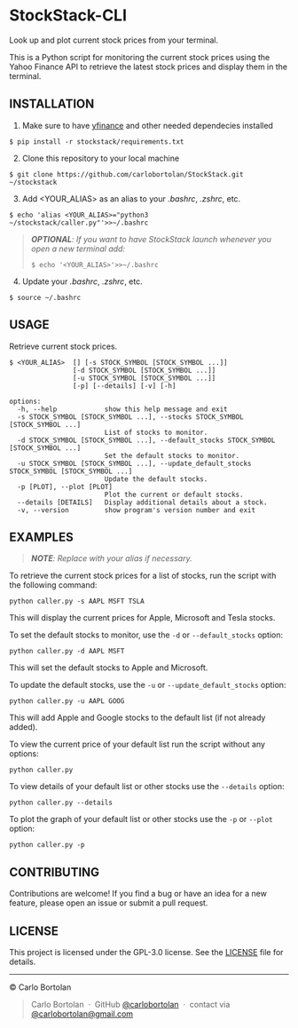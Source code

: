 # StockStack-CLI

Look up and plot current stock prices from your terminal.

This is a Python script for monitoring the current stock prices using the Yahoo Finance API to retrieve the latest
stock prices and display them in the terminal.

## INSTALLATION

1. Make sure to have [yfinance](https://pypi.org/project/yfinance/) and other needed dependecies installed

```
$ pip install -r stockstack/requirements.txt
```

2. Clone this repository to your local machine

```
$ git clone https://github.com/carlobortolan/StockStack.git ~/stockstack
```

3. Add <YOUR_ALIAS> as an alias to your _.bashrc_, _.zshrc_, etc.

```
$ echo 'alias <YOUR_ALIAS>="python3 ~/stockstack/caller.py"'>>~/.bashrc
```

> _**OPTIONAL**: If you want to have StockStack launch whenever you open a new terminal add:_
> ```
> $ echo '<YOUR_ALIAS>'>>~/.bashrc
> ```

4. Update your _.bashrc_, _.zshrc_, etc.

```
$ source ~/.bashrc
```

## USAGE

Retrieve current stock prices.

```
$ <YOUR_ALIAS>  [] [-s STOCK_SYMBOL [STOCK_SYMBOL ...]]
                [-d STOCK_SYMBOL [STOCK_SYMBOL ...]]
                [-u STOCK_SYMBOL [STOCK_SYMBOL ...]] 
                [-p] [--details] [-v] [-h]
```

```
options:
  -h, --help            show this help message and exit
  -s STOCK_SYMBOL [STOCK_SYMBOL ...], --stocks STOCK_SYMBOL [STOCK_SYMBOL ...]
                        List of stocks to monitor.
  -d STOCK_SYMBOL [STOCK_SYMBOL ...], --default_stocks STOCK_SYMBOL [STOCK_SYMBOL ...]
                        Set the default stocks to monitor.
  -u STOCK_SYMBOL [STOCK_SYMBOL ...], --update_default_stocks STOCK_SYMBOL [STOCK_SYMBOL ...]
                        Update the default stocks.
  -p [PLOT], --plot [PLOT]
                        Plot the current or default stocks.
  --details [DETAILS]   Display additional details about a stock.
  -v, --version         show program's version number and exit
```

## EXAMPLES

> _**NOTE**: Replace with your alias if necessary._

To retrieve the current stock prices for a list of stocks, run the script with the following command:

```
python caller.py -s AAPL MSFT TSLA
```

This will display the current prices for Apple, Microsoft and Tesla stocks.

To set the default stocks to monitor, use the `-d` or `--default_stocks` option:

```
python caller.py -d AAPL MSFT
```

This will set the default stocks to Apple and Microsoft.

To update the default stocks, use the `-u` or `--update_default_stocks` option:

```
python caller.py -u AAPL GOOG
```

This will add Apple and Google stocks to the default list (if not already added).

To view the current price of your default list run the script without any options:

```
python caller.py
```

To view details of your default list or other stocks use the `--details` option:

```
python caller.py --details
```

To plot the graph of your default list or other stocks use the `-p` or `--plot` option:

```
python caller.py -p
```

## CONTRIBUTING

Contributions are welcome! If you find a bug or have an idea for a new feature, please open an issue or submit a pull
request.

## LICENSE

This project is licensed under the GPL-3.0 license. See the [LICENSE](LICENSE) file for details.

---

© Carlo Bortolan

> Carlo Bortolan &nbsp;&middot;&nbsp;
> GitHub [@carlobortolan](https://github.com/carlobortolan) &nbsp;&middot;&nbsp;
> contact via [@carlobortolan@gmail.com](carlobortolan@gmail.com)
